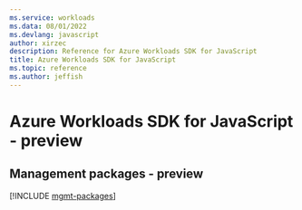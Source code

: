 ```yaml
---
ms.service: workloads
ms.data: 08/01/2022
ms.devlang: javascript
author: xirzec
description: Reference for Azure Workloads SDK for JavaScript
title: Azure Workloads SDK for JavaScript
ms.topic: reference
ms.author: jeffish
---
```

# Azure Workloads SDK for JavaScript - preview

## Management packages - preview
[!INCLUDE [mgmt-packages](workloads-mgmt-index.md)]